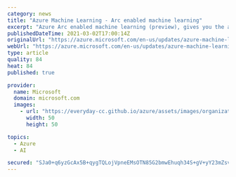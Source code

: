 ```yaml
---
category: news
title: "Azure Machine Learning - Arc enabled machine learning"
excerpt: "Azure Arc enabled machine learning (preview), gives you the ability to train models on any Kubernetes cluster, using Azure Machine Learning. \n"
publishedDateTime: 2021-03-02T17:00:14Z
originalUrl: "https://azure.microsoft.com/en-us/updates/azure-machine-learning-arc-enabled-machine-learning/"
webUrl: "https://azure.microsoft.com/en-us/updates/azure-machine-learning-arc-enabled-machine-learning/"
type: article
quality: 84
heat: 84
published: true

provider:
  name: Microsoft
  domain: microsoft.com
  images:
    - url: "https://everyday-cc.github.io/azure/assets/images/organizations/microsoft.com-50x50.jpg"
      width: 50
      height: 50

topics:
  - Azure
  - AI

secured: "SJa0+q6yzGcAx5B+qygTQLojVpneEMsOTN85G2bmwEhuqh34S+gV+yY23mZsvdvlL+H7jCmgrtPW995dTyMoRUsmUKUbNnoBQ34q9Gsuuabk82m2eQeHpXHNf0/3Hr+iEOdapbys5AJmxHYy59IAakjuXACjlx9YYUg6I998YQpNQY4v04VBMI8zqqSq+AALfgsKFHyawj9x2muGyiMA2BnIovb7jmJg4QhTl3PrWfzw7kca0rO9ehMHCgJzbtislsVZxiH0SHjqoKTyuYuflyrHePtRe3etJrh6fCwFC7jao7uPh3MMknS95BCRrLBKnEQxIiWZ+fpEtV1h2LCjKV+nA90s0MZ26v/FKENt8Yk=;vx6hPaxO6cey+83p1rVUDw=="
---
```


